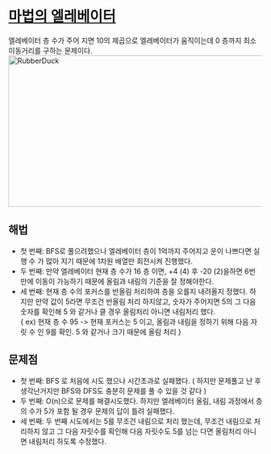 # [마법의 엘레베이터](https://github.com/malvr00/Java-algorithm/blob/master/programmers/level2/stap10/src/Main.java)

엘레베이터 층 수가 주어 지면 10의 제곱으로 엘레베이터가 움직이는데 0 층까지 최소 이동거리를 구하는 문제이다.<br/>
<img src="https://github.com/malvr00/Java-algorithm/assets/77275513/0a0027b1-c2db-4c57-a4f7-70caf624386f" width="600px" height="300px" 
  title="100px" alt="RubberDuck"></img><br/>
  
## 해법
* 첫 번째: BFS로 풀으려했으나 엘레베이터 층이 1억까지 주어지고 운이 나쁘다면 실행 수 가 많아 지기 때문에 1차원 배열만 회전시켜 진행했다.
* 두 번째: 만약 엘레베이터 현재 층 수가 16 층 이면, +4 (4) 후 -20 (2)을하면 6번 만에 이동이 가능하기 때문에 올림과 내림의 기준을 잘 정해야한다.
* 세 번째: 현재 층 수의 포커스를 반올림 처리하여 층을 오를지 내려올지 정했다. 하지만 만약 값이 5라면 무조건 반올림 처리 하지않고, 
  숫자가 주어지면 5의 그 다음 숫자를 확인해 5 와 같거나 클 경우 올림처리 아니면 내림처리 했다. <br/>
  { ex) 현재 층 수 95 -> 현재 포커스는 5 이고, 올림과 내림을 정하기 위해 다음 자릿 수 인 9를 확인. 5 와 같거나 크기 때문에 올림 처리 }




## 문제점
* 첫 번째: BFS 로 처음에 시도 했으나 시간초과로 실패했다. ( 하지만 문제풀고 난 후 생각난거지만 BFS와 DFS도 충분히 문제를 풀 수 있을 것 같다 )
* 두 번째: O(n)으로 문제를 해결시도했다. 하지만 엘레베이터 올림, 내림 과정에서 층의 수가 5가 포함 될 경우 문제의 답이 틀려 실패했다.
* 세 번째: 두 번째 시도에서는 5를 무조건 내림으로 처리 했는데, 무조건 내림으로 처리하지 않고 그 다음 자릿수를 확인해 다음 자릿수도 5를 넘는 다면 올림처리 아니면 내림처리 하도록 수정했다.
